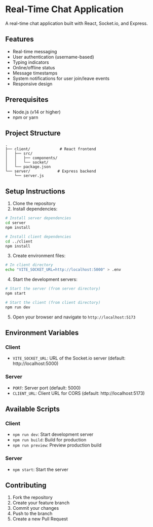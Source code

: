 # Real-Time Chat Application

A real-time chat application built with React, Socket.io, and Express.

## Features

- Real-time messaging
- User authentication (username-based)
- Typing indicators
- Online/offline status
- Message timestamps
- System notifications for user join/leave events
- Responsive design

## Prerequisites

- Node.js (v14 or higher)
- npm or yarn

## Project Structure

```
.
├── client/             # React frontend
│   ├── src/
│   │   ├── components/
│   │   └── socket/
│   └── package.json
└── server/            # Express backend
    └── server.js
```

## Setup Instructions

1. Clone the repository
2. Install dependencies:

```bash
# Install server dependencies
cd server
npm install

# Install client dependencies
cd ../client
npm install
```

3. Create environment files:

```bash
# In client directory
echo "VITE_SOCKET_URL=http://localhost:5000" > .env
```

4. Start the development servers:

```bash
# Start the server (from server directory)
npm start

# Start the client (from client directory)
npm run dev
```

5. Open your browser and navigate to `http://localhost:5173`

## Environment Variables

### Client
- `VITE_SOCKET_URL`: URL of the Socket.io server (default: http://localhost:5000)

### Server
- `PORT`: Server port (default: 5000)
- `CLIENT_URL`: Client URL for CORS (default: http://localhost:5173)

## Available Scripts

### Client
- `npm run dev`: Start development server
- `npm run build`: Build for production
- `npm run preview`: Preview production build

### Server
- `npm start`: Start the server

## Contributing

1. Fork the repository
2. Create your feature branch
3. Commit your changes
4. Push to the branch
5. Create a new Pull Request 